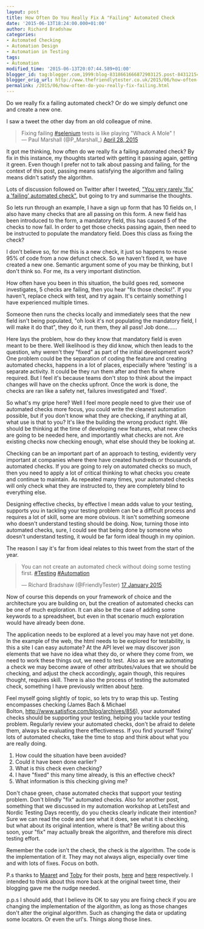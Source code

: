 ```yaml
---
layout: post
title: How Often Do You Really Fix A "Failing" Automated Check
date: '2015-06-13T18:24:00.000+01:00'
author: Richard Bradshaw
categories:
- Automated Checking
- Automation Design
- Automation in Testing
tags:
- Automation
modified_time: '2015-06-13T20:07:44.589+01:00'
blogger_id: tag:blogger.com,1999:blog-8318661666872903125.post-8431215467083733803
blogger_orig_url: http://www.thefriendlytester.co.uk/2015/06/how-often-do-you-really-fix-failing.html
permalink: /2015/06/how-often-do-you-really-fix-failing.html
---
```


Do we really fix a failing automated check? Or do we simply defunct one and create a new one.  

I saw a tweet the other day from an old colleague of mine.  

> Fixing failing [#selenium](https://twitter.com/hashtag/selenium?src=hash) tests is like playing "Whack A Mole" !  
> — Paul Marshall (@P_Marshall_) [April 28, 2015](https://twitter.com/P_Marshall_/status/592966723986452480)

It got me thinking, how often do we really fix a failing automated check? By fix in this instance, my thoughts started with getting it passing again, getting it green. Even though I prefer not to talk about passing and failing, for the context of this post, passing means satisfying the algorithm and failing means didn't satisfy the algorithm.  

Lots of discussion followed on Twitter after I tweeted, ["You very rarely 'fix' a 'failing' automated check"](https://twitter.com/FriendlyTester/status/592972631705559040), but going to try and summarise the thoughts.  

So lets run through an example, I have a sign up form that has 10 fields on, I also have many checks that are all passing on this form. A new field has been introduced to the form, a mandatory field, this has caused 5 of the checks to now fail. In order to get those checks passing again, then need to be instructed to populate the mandatory field. Does this class as fixing the check?  

I don't believe so, for me this is a new check, it just so happens to reuse 95% of code from a now defunct check. So we haven't fixed it, we have created a new one. Semantic argument some of you may be thinking, but I don't think so. For me, its a very important distinction.  

How often have you been in this situation, the build goes red, someone investigates, 5 checks are failing, then you hear "fix those checks!". If you haven't, replace check with test, and try again. It's certainly something I have experienced multiple times.  

Someone then runs the checks locally and immediately sees that the new field isn't being populated, "oh look it's not populating the mandatory field, I will make it do that", they do it, run them, they all pass! Job done......  

Here lays the problem, how do they know that mandatory field is even meant to be there. Well likelihood is they did know, which then leads to the question, why weren't they "fixed" as part of the initial development work? One problem could be the separation of coding the feature and creating automated checks, happens in a lot of places, especially where 'testing' is a separate activity. It could be they run them after and then fix where required. But I feel it's because teams don't stop to think about the impact changes will have on the checks upfront. Once the work is done, the checks are ran like a safety net, failures investigated and 'fixed'.  

So what's my gripe here? Well I feel more people need to give their use of automated checks more focus, you could write the cleanest automation possible, but if you don't know what they are checking, if anything at all, what use is that to you? It's like the building the wrong product right. We should be thinking at the time of developing new features, what new checks are going to be needed here, and importantly what checks are not. Are existing checks now checking enough, what else should they be looking at.  

Checking can be an important part of an approach to testing, evidently very important at companies where there have created hundreds or thousands of automated checks. If you are going to rely on automated checks so much, then you need to apply a lot of critical thinking to what checks you create and continue to maintain. As repeated many times, your automated checks will only check what they are instructed to, they are completely blind to everything else.  

Designing effective checks, by effective I mean adds value to your testing, supports you in tackling your testing problem can be a difficult process and requires a lot of skill, some are more obvious. It isn't something someone who doesn't understand testing should be doing. Now, turning those into automated checks, sure, I could see that being done by someone who doesn't understand testing, it would be far form ideal though in my opinion.  

The reason I say it's far from ideal relates to this tweet from the start of the year.  

<div class="centerplugin">
<blockquote class="twitter-tweet" data-lang="en-gb"><p lang="en" dir="ltr">You can not create an automated check without doing some testing first. <a href="https://twitter.com/hashtag/Testing?src=hash">#Testing</a> <a href="https://twitter.com/hashtag/Automation?src=hash">#Automation</a></p>&mdash; Richard Bradshaw (@FriendlyTester) <a href="https://twitter.com/FriendlyTester/status/556407117041893376">17 January 2015</a></blockquote>
<script async src="//platform.twitter.com/widgets.js" charset="utf-8"></script>
</div>

Now of course this depends on your framework of choice and the architecture you are building on, but the creation of automated checks can be one of much exploration. It can also be the case of adding some keywords to a spreadsheet, but even in that scenario much exploration would have already been done.  

The application needs to be explored at a level you may have not yet done. In the example of the web, the html needs to be explored for testability, is this a site I can easy automate? At the API level we may discover json elements that we have no idea what they do, or where they come from, we need to work these things out, we need to test.  Also as we are automating a check we may become aware of other attributes/values that we should be checking, and adjust the check accordingly, again though, this requires thought, requires skill. There is also the process of testing the automated check, something I have previously written about [here](http://www.thefriendlytester.co.uk/2014/03/who-tests-checks.html).  

Feel myself going slightly of topic, so lets try to wrap this up. Testing encompasses checking (James Bach & Michael Bolton, http://www.satisfice.com/blog/archives/856), your automated checks should be supporting your testing, helping you tackle your testing problem. Regularly review your automated checks, don't be afraid to delete them, always be evaluating there effectiveness. If you find yourself 'fixing' lots of automated checks, take the time to stop and think about what you are really doing.  

1.  How could the situation have been avoided?
2.  Could it have been done earlier?
3.  What is this check even checking?
4.  I have "fixed" this many time already, is this an effective check?
5.  What information is this checking giving me?

Don't chase green, chase automated checks that support your testing problem. Don't blindly "fix" automated checks. Also for another post, something that we discussed in my automation workshop at LetsTest and Nordic Testing Days recently, do you checks clearly indicate their intention? Sure we can read the code and see what it does, see what it is checking, but what about its original intention, where is that? Be writing about this soon, your "fix" may actually break the algorithm, and therefore mis direct testing effort.  

Remember the code isn't the check, the check is the algorithm. The code is the implementation of it. They may not always align, especially over time and with lots of fixes. Focus on both.  

P.s thanks to [Maaret](https://twitter.com/maaretp) and [Toby](https://twitter.com/TobyTheTester) for their posts, [here](http://visible-quality.blogspot.co.uk/2015/06/checking-how-to-feel-like-idiot-while.html?utm_source=twitterfeed&utm_medium=twitter&utm_term=software+testing) and [here](https://tobythetesterblog.wordpress.com/2015/06/11/how-does-it-feel-the-difference-between-checking-and-testing/) respectively. I intended to think about this more back at the original tweet time, their blogging gave me the nudge needed.  

p.p.s I should add, that I believe its OK to say you are fixing check if you are changing the implementation of the algorithm, as long as those changes don't alter the original algorithm. Such as changing the data or updating some locators. Or even the url's. Things along those lines.